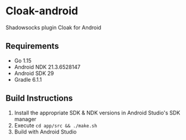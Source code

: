 # Cloak-android
Shadowsocks plugin Cloak for Android

## Requirements

- Go 1.15
- Android NDK 21.3.6528147
- Android SDK 29
- Gradle 6.1.1

## Build Instructions

1. Install the appropriate SDK & NDK versions in Android Studio's SDK manager
2. Execute `cd app/src && ./make.sh`
3. Build with Android Studio
